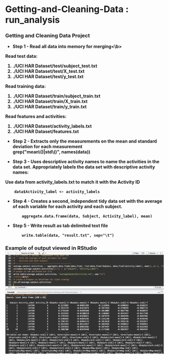 Getting-and-Cleaning-Data : run_analysis
=========================

### Getting and Cleaning Data Project 

* <b>Step 1 - Read all data into memory for merging<\b>

Read test data: 
<ol>
<li>./UCI HAR Dataset/test/subject_test.txt</li>
<li>./UCI HAR Dataset/test/X_test.txt</li>
<li>./UCI HAR Dataset/test/y_test.txt</li>
</ol>

Read training data: 
<ol>
<li>./UCI HAR Dataset/train/subject_train.txt</li>
<li>./UCI HAR Dataset/train/X_train.txt</li>
<li>./UCI HAR Dataset/train/y_train.txt</li>
</ol>

Read features and activities: 
<ol>
<li>./UCI HAR Dataset/activity_labels.txt</li>
<li>./UCI HAR Dataset/features.txt</li>
</ol>

	
* <b>Step 2 - Extracts only the measurements on the mean and standard deviation for each measurement</b>	
		grep("mean\\()|std\\()", names(data))
		
* <b>Step 3 - Uses descriptive activity names to name the activities in the data set. Appropriately labels the data set with descriptive activity names:</b>

Use data from activity_labels.txt to match it with the Activity ID

        data$Activity_label <- activity_labels

* <b>Step 4 - Creates a second, independent tidy data set with the average of each variable for each activity and each subject.</b>

          aggregate.data.frame(data, Subject, Activity_label), mean)

* <b>Step 5 - Write result as tab delimited text file</b>

          write.table(data, "result.txt", sep="\t")
### Example of output viewed in RStudio![result photo](output.png) 
